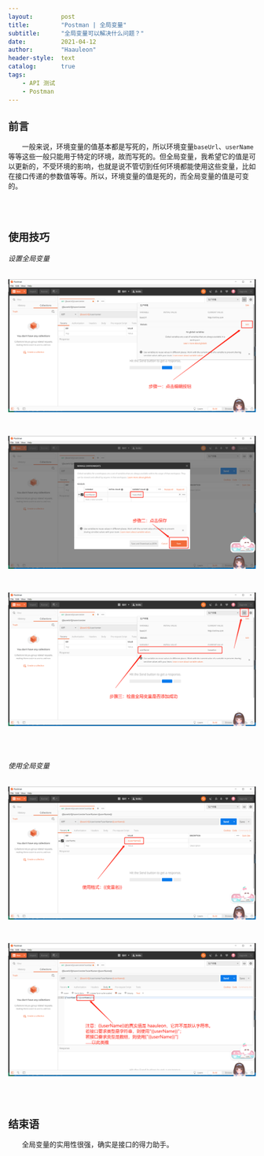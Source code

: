 ```yaml
---
layout:        post
title:         "Postman | 全局变量"
subtitle:      "全局变量可以解决什么问题？"
date:          2021-04-12
author:        "Haauleon"
header-style:  text
catalog:       true
tags:
    - API 测试
    - Postman
---
```


## 前言
&emsp;&emsp;一般来说，环境变量的值基本都是写死的，所以环境变量`baseUrl`、`userName`等等这些一般只能用于特定的环境，故而写死的。但全局变量，我希望它的值是可以更新的，不受环境的影响，也就是说不管切到任何环境都能使用这些变量，比如在接口传递的参数值等等。所以，环境变量的值是死的，而全局变量的值是可变的。    

<br><br>

## 使用技巧
###### 设置全局变量
![](\img\in-post\post-postman\2021-04-12-postman-global-1.png)         

<br>

![](\img\in-post\post-postman\2021-04-12-postman-global-2.png)        

<br>

![](\img\in-post\post-postman\2021-04-12-postman-global-3.png)     

<br><br>

###### 使用全局变量
![](\img\in-post\post-postman\2021-04-12-postman-global-4.png)         

<br>

![](\img\in-post\post-postman\2021-04-12-postman-global-5.png)     

<br><br>

## 结束语
&emsp;&emsp;全局变量的实用性很强，确实是接口的得力助手。 